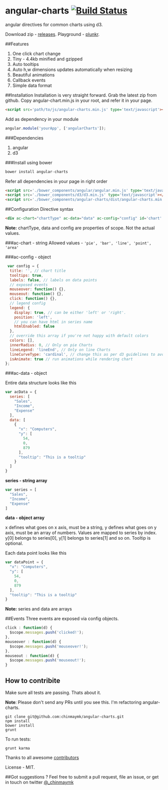 angular-charts [![Build Status](https://travis-ci.org/chinmaymk/angular-charts.svg?branch=master)](https://travis-ci.org/chinmaymk/angular-charts)
==============

angular directives for common charts using d3.

Download zip - [releases](https://github.com/chinmaymk/angular-charts/releases).
Playground - [plunkr](http://plnkr.co/edit/T9J7bz?p=preview).

##Features
1. One click chart change
2. Tiny - 4.4kb minified and gzipped
3. Auto tooltips
4. Auto h,w dimensions updates automatically when resizing
5. Beautiful animations
6. Callback events
7. Simple data format

##Installation
Installation is very straight forward. Grab the latest zip from github. Copy angular-chart.min.js in your root, and refer it in your page.

```html
<script src='path/to/js/angular-charts.min.js' type='text/javascript'></script>
```
Add as dependency in your module

```js
angular.module('yourApp', ['angularCharts']);
```
###Dependencies
1. angular
2. d3

###Install using bower

```js
bower install angular-charts
```
Refer all dependencies in your page in right order

```html
<script src='./bower_components/angular/angular.min.js' type='text/javascript'></script> 
<script src='./bower_components/d3/d3.min.js' type='text/javascript'></script> 
<script src='./bower_components/angular-charts/dist/angular-charts.min.js' type='text/javascript'></script>
```

##Configuration
Directive syntax

```html
<div ac-chart="chartType" ac-data="data" ac-config="config" id='chart' class='chart'></div>
```
**Note:** chartType, data and config are properties of scope. Not the actual values.


###ac-chart  - string
Allowed values - `'pie', 'bar', 'line', 'point', 'area'`

###ac-config - object
```js            
 var config = {
  title: '', // chart title
  tooltips: true,
  labels: false, // labels on data points
  // exposed events 
  mouseover: function() {}, 
  mouseout: function() {},
  click: function() {},
  // legend config
  legend: {
    display: true, // can be either 'left' or 'right'.
    position: 'left',
    // you can have html in series name
    htmlEnabled: false
  },
  // override this array if you're not happy with default colors
  colors: [],
  innerRadius: 0, // Only on pie Charts
  lineLegend: 'lineEnd', // Only on line Charts
  lineCurveType: 'cardinal', // change this as per d3 guidelines to avoid smoothline
  isAnimate: true // run animations while rendering chart
};
```  

###ac-data - object

Entire data structure looks like this
```js
var acData = {
  series: [
    "Sales",
    "Income",
    "Expense"
  ],
  data: [
    {
      "x": "Computers",
      "y": [
        54,
        0,
        879
      ],
      "tooltip": "This is a tooltip"
    }
  ]
}
```

**series - string array**
```js
var series = [
  "Sales",
  "Income",
  "Expense"
]
```
**data - object array**

x defines what goes on x axis, must be a string, y defines what goes on y axis, must be an array of numbers. 
Values are mapped to series by index. y[0] belongs to series[0], y[1] belongs to series[1] and so on. Tooltip is optional.

Each data point looks like this

```js
var dataPoint = {
  "x": "Computers",
  "y": [
    54,
    0,
    879
  ],
  "tooltip": "This is a tooltip"
}
```
**Note:** series and data are arrays

##Events
Three events are exposed via config objects.

```js     
click : function(d) {
  $scope.messages.push('clicked!');
},
mouseover : function(d) {
  $scope.messages.push('mouseover!');
},
mouseout : function(d) {
  $scope.messages.push('mouseout!');
}
```

## How to contribite
Make sure all tests are passing. Thats about it.

**Note**: Please don't send any PRs until you see this. I'm refactoring angular-charts.

    git clone git@github.com:chinmaymk/angular-charts.git
    npm install
    bower install
    grunt

To run tests:

    grunt karma

Thanks to all awesome [contributors](https://github.com/chinmaymk/angular-charts/network/members)

License - MIT.

##Got suggestions ?
Feel free to submit a pull request, file an issue, or get in touch on twitter [@_chinmaymk](https://twitter.com/_chinmaymk)
